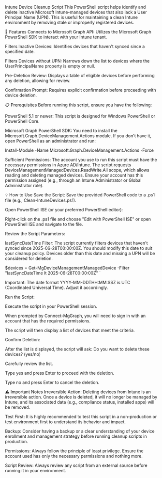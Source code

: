 Intune Device Cleanup Script
This PowerShell script helps identify and delete inactive Microsoft Intune-managed devices that also lack a User Principal Name (UPN). This is useful for maintaining a clean Intune environment by removing stale or improperly registered devices.

🚀 Features
Connects to Microsoft Graph API: Utilizes the Microsoft Graph PowerShell SDK to interact with your Intune tenant.

Filters Inactive Devices: Identifies devices that haven't synced since a specified date.

Filters Devices without UPN: Narrows down the list to devices where the UserPrincipalName property is empty or null.

Pre-Deletion Review: Displays a table of eligible devices before performing any deletion, allowing for review.

Confirmation Prompt: Requires explicit confirmation before proceeding with device deletion.

📋 Prerequisites
Before running this script, ensure you have the following:

PowerShell 5.1 or newer: This script is designed for Windows PowerShell or PowerShell Core.

Microsoft Graph PowerShell SDK: You need to install the Microsoft.Graph.DeviceManagement.Actions module.
If you don't have it, open PowerShell as an administrator and run:

Install-Module -Name Microsoft.Graph.DeviceManagement.Actions -Force

Sufficient Permissions: The account you use to run this script must have the necessary permissions in Azure AD/Intune. The script requests DeviceManagementManagedDevices.ReadWrite.All scope, which allows reading and deleting managed devices. Ensure your account has this permission assigned (e.g., through an Intune Administrator or Global Administrator role).

💡 How to Use
Save the Script: Save the provided PowerShell code to a .ps1 file (e.g., Clean-IntuneDevices.ps1).

Open PowerShell ISE (or your preferred PowerShell editor):

Right-click on the .ps1 file and choose "Edit with PowerShell ISE" or open PowerShell ISE and navigate to the file.

Review the Script Parameters:

lastSyncDateTime Filter: The script currently filters devices that haven't synced since 2025-06-28T00:00:00Z. You should modify this date to suit your cleanup policy. Devices older than this date and missing a UPN will be considered for deletion.

$devices = Get-MgDeviceManagementManagedDevice -Filter "lastSyncDateTime lt 2025-06-28T00:00:00Z" `

Important: The date format YYYY-MM-DDTHH:MM:SSZ is UTC (Coordinated Universal Time). Adjust it accordingly.

Run the Script:

Execute the script in your PowerShell session.

When prompted by Connect-MgGraph, you will need to sign in with an account that has the required permissions.

The script will then display a list of devices that meet the criteria.

Confirm Deletion:

After the list is displayed, the script will ask: Do you want to delete these devices? (yes/no)

Carefully review the list.

Type yes and press Enter to proceed with the deletion.

Type no and press Enter to cancel the deletion.

⚠️ Important Notes
Irreversible Action: Deleting devices from Intune is an irreversible action. Once a device is deleted, it will no longer be managed by Intune, and its associated data (e.g., compliance status, installed apps) will be removed.

Test First: It is highly recommended to test this script in a non-production or test environment first to understand its behavior and impact.

Backup: Consider having a backup or a clear understanding of your device enrollment and management strategy before running cleanup scripts in production.

Permissions: Always follow the principle of least privilege. Ensure the account used has only the necessary permissions and nothing more.

Script Review: Always review any script from an external source before running it in your environment.
